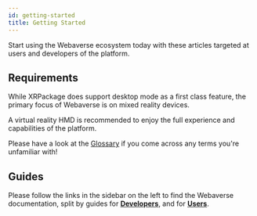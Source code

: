 ```yaml
---
id: getting-started
title: Getting Started
---
```


Start using the Webaverse ecosystem today with these articles targeted at users and developers of the platform.

## Requirements

While XRPackage does support desktop mode as a first class feature, the primary focus of Webaverse is on mixed reality devices.

A virtual reality HMD is recommended to enjoy the full experience and capabilities of the platform.

Please have a look at the [Glossary](glossary.md) if you come across any terms you're unfamiliar with!

## Guides

Please follow the links in the sidebar on the left to find the Webaverse documentation, split by guides for [**Developers**](./dev-guides/index.md), and for [**Users**](./user-guides/index.md).
